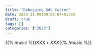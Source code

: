 ```yaml
---
title: "Debugging Gdb Cutter"
date: 2023-11-09T09:02:07+01:00
draft: true
tags: []
categories: ["2023"]
---
```


{{% music %}}XXX • _XXX_{{% /music %}}
